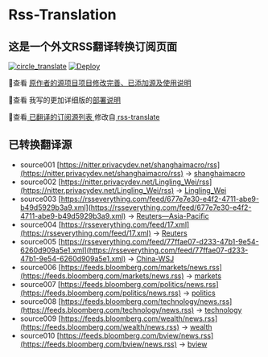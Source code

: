 #  Rss-Translation

## 这是一个外文RSS翻译转换订阅页面 

[![circle_translate](https://github.com/worldyouwyl/self/actions/workflows/circle_translate.yml/badge.svg)](https://github.com/worldyouwyl/self/actions/workflows/circle_translate.yml) [![Deploy](https://github.com/worldyouwyl/self/actions/workflows/jekyll-gh-pages.yml/badge.svg)](https://github.com/worldyouwyl/self/actions/workflows/jekyll-gh-pages.yml)

 📢查看 [原作者的源项目项目修改完善、已添加源及使用说明](https://github.com/worldyouwyl/self/tree/main/illustrate) 

 📢查看 我写的更加详细版的[部署说明](https://www.worldyouwyl.net/tutorial/801)

 📢查看[ 已翻译的订阅源列表 ](https://worldyouwyl.github.io/self) 修改自[ rss-translate ](https://github.com/rcy1314/Rss-Translation)

## 已转换翻译源
 - source001 [https://nitter.privacydev.net/shanghaimacro/rss](https://nitter.privacydev.net/shanghaimacro/rss) -> [shanghaimacro](rss/shanghaimacro.xml)
 - source002 [https://nitter.privacydev.net/Lingling_Wei/rss](https://nitter.privacydev.net/Lingling_Wei/rss) -> [Lingling_Wei](rss/Lingling_Wei.xml)
 - source003 [https://rsseverything.com/feed/677e7e30-e4f2-4711-abe9-b49d5929b3a9.xml](https://rsseverything.com/feed/677e7e30-e4f2-4711-abe9-b49d5929b3a9.xml) -> [Reuters—Asia-Pacific](rss/Reuters%E2%80%94Asia-Pacific.xml)
 - source004 [https://rsseverything.com/feed/17.xml](https://rsseverything.com/feed/17.xml) -> [Reuters](rss/Reuters.xml)
 - source005 [https://rsseverything.com/feed/77ffae07-d233-47b1-9e54-6260d909a5e1.xml](https://rsseverything.com/feed/77ffae07-d233-47b1-9e54-6260d909a5e1.xml) -> [China-WSJ](rss/China-WSJ.xml)
 - source006 [https://feeds.bloomberg.com/markets/news.rss](https://feeds.bloomberg.com/markets/news.rss) -> [markets](rss/markets.xml)
 - source007 [https://feeds.bloomberg.com/politics/news.rss](https://feeds.bloomberg.com/politics/news.rss) -> [politics](rss/politics.xml)
 - source008 [https://feeds.bloomberg.com/technology/news.rss](https://feeds.bloomberg.com/technology/news.rss) -> [technology](rss/technology.xml)
 - source009 [https://feeds.bloomberg.com/wealth/news.rss](https://feeds.bloomberg.com/wealth/news.rss) -> [wealth](rss/wealth.xml)
 - source010 [https://feeds.bloomberg.com/bview/news.rss](https://feeds.bloomberg.com/bview/news.rss) -> [bview](rss/bview.xml)
